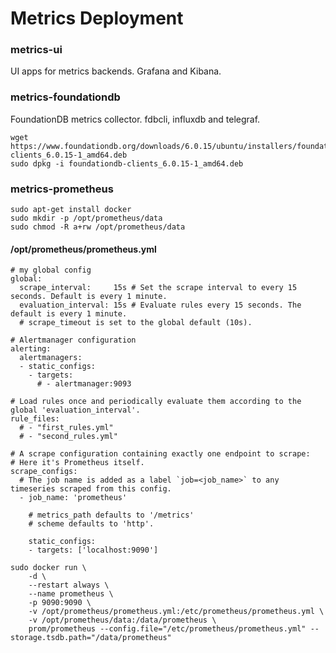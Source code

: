 # Metrics Deployment

### metrics-ui
UI apps for metrics backends. Grafana and Kibana.

### metrics-foundationdb
FoundationDB metrics collector. fdbcli, influxdb and telegraf.

```
wget https://www.foundationdb.org/downloads/6.0.15/ubuntu/installers/foundationdb-clients_6.0.15-1_amd64.deb
sudo dpkg -i foundationdb-clients_6.0.15-1_amd64.deb
```

### metrics-prometheus

```
sudo apt-get install docker
sudo mkdir -p /opt/prometheus/data
sudo chmod -R a+rw /opt/prometheus/data
```

#### /opt/prometheus/prometheus.yml
```
# my global config
global:
  scrape_interval:     15s # Set the scrape interval to every 15 seconds. Default is every 1 minute.
  evaluation_interval: 15s # Evaluate rules every 15 seconds. The default is every 1 minute.
  # scrape_timeout is set to the global default (10s).

# Alertmanager configuration
alerting:
  alertmanagers:
  - static_configs:
    - targets:
      # - alertmanager:9093

# Load rules once and periodically evaluate them according to the global 'evaluation_interval'.
rule_files:
  # - "first_rules.yml"
  # - "second_rules.yml"

# A scrape configuration containing exactly one endpoint to scrape:
# Here it's Prometheus itself.
scrape_configs:
  # The job name is added as a label `job=<job_name>` to any timeseries scraped from this config.
  - job_name: 'prometheus'

    # metrics_path defaults to '/metrics'
    # scheme defaults to 'http'.

    static_configs:
    - targets: ['localhost:9090']
```

```
sudo docker run \
    -d \
    --restart always \
    --name prometheus \
    -p 9090:9090 \
    -v /opt/prometheus/prometheus.yml:/etc/prometheus/prometheus.yml \
    -v /opt/prometheus/data:/data/prometheus \
    prom/prometheus --config.file="/etc/prometheus/prometheus.yml" --storage.tsdb.path="/data/prometheus"
```